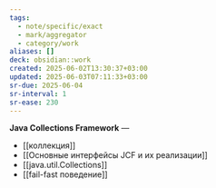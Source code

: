 ```yaml
---
tags:
  - note/specific/exact
  - mark/aggregator
  - category/work
aliases: []
deck: obsidian::work
created: 2025-06-02T13:30:37+03:00
updated: 2025-06-03T07:11:33+03:00
sr-due: 2025-06-04
sr-interval: 1
sr-ease: 230
---
```


**Java Collections Framework**
—
- [[коллекция]]
- [[Основные интерфейсы JCF и их реализации]]
- [[java.util.Collections]]
- [[fail-fast поведение]]
